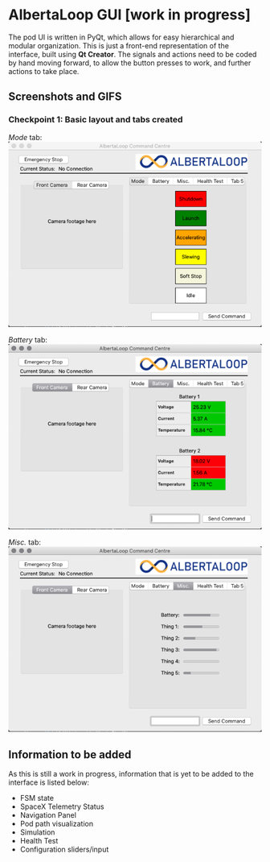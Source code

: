 # AlbertaLoop GUI [work in progress]
The pod UI is written in PyQt, which allows for easy hierarchical and modular organization. This is just a front-end representation of the interface, built using **Qt Creator**. The signals and actions need to be coded by hand moving forward, to allow the button presses to work, and further actions to take place.

## Screenshots and GIFS
### Checkpoint 1: Basic layout and tabs created
*Mode* tab:
![alt text](screenshots/mode.v1.png "Mode tab")

*Battery* tab:
![alt text](screenshots/battery.v1.png "Battery tab")

*Misc.* tab:
![alt text](screenshots/misc.v1.png "Misc. tab")


## Information to be added
As this is still a work in progress, information that is yet to be added to the interface is listed below:

* FSM state
* SpaceX Telemetry Status
* Navigation Panel
* Pod path visualization
* Simulation
* Health Test
* Configuration sliders/input

